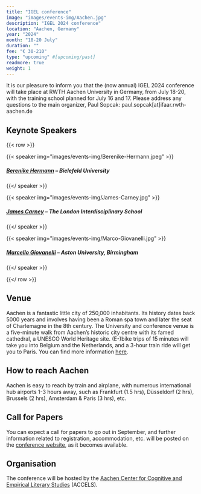 ```yaml
---
title: "IGEL conference"
image: "images/events-img/Aachen.jpg"
description: "IGEL 2024 conference"
location: "Aachen, Germany"
year: "2024"
month: "18-20 July"
duration: ""
fee: "€ 30-210"
type: "upcoming" #[upcoming/past]
readmore: true
weight: 1
---
```


It is our pleasure to inform you that the (now annual) IGEL 2024 conference will take place at RWTH Aachen University in Germany, from July 18-20, with the training school planned for July 16 and 17. 
Please address any questions to the main organizer, Paul Sopcak: paul.sopcak[at]ifaar.rwth-aachen.de


## Keynote Speakers

{{< row >}}

{{< speaker img="images/events-img/Berenike-Hermann.jpeg" >}}
##### [Berenike Hermann](https://www.uni-bielefeld.de/fakultaeten/linguistik-literaturwissenschaft/personen/berenike-herrmann/) – Bielefeld University

{{</ speaker >}}

{{< speaker img="images/events-img/James-Carney.jpg" >}}
##### [James Carney](https://texturejc.github.io/carney_profile/) – The London Interdisciplinary School

{{</ speaker >}}

{{< speaker img="images/events-img/Marco-Giovanelli.jpg" >}}
##### [Marcello Giovanelli](https://research.aston.ac.uk/en/persons/marcello-giovanelli) – Aston University, Birmingham

{{</ speaker >}}

{{</ row >}}


## Venue

Aachen is a fantastic little city of 250,000 inhabitants. Its history dates back 5000 years and involves having been a Roman spa town and later the seat of Charlemagne in the 8th century. The University and conference venue is a five-minute walk from Aachen’s historic city centre with its famed cathedral, a UNESCO World Heritage site. (E-)bike trips of 15 minutes will take you into Belgium and the Netherlands, and a 3-hour train ride will get you to Paris. You can find more information [here](https://www.aachen-tourismus.de/en/). 

## How to reach Aachen

Aachen is easy to reach by train and airplane, with numerous international hub airports 1-3 hours away, such as Frankfurt (1.5 hrs), Düsseldorf (2 hrs), Brussels (2 hrs), Amsterdam & Paris (3 hrs), etc.

## Call for Papers

You can expect a call for papers to go out in September, and further information related to registration, accommodation, etc. will be posted on the [conference website](https://www.anglistik.rwth-aachen.de/cms/Anglistik/Forschung/Konferenzen-Veranstaltungen/~bcmpty/IGEL-Conference/), as it becomes available. 

## Organisation

The conference will be hosted by the [Aachen Center for Cognitive and Empirical Literary Studies](https://www.accels.rwth-aachen.de/cms/~cidrb/ACCELS/?lidx=1) (ACCELS). 
